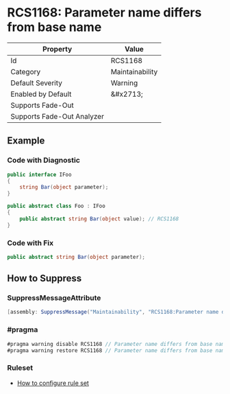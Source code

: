 # RCS1168: Parameter name differs from base name

| Property | Value |
| -------- | ----- |
| Id | RCS1168 |
| Category | Maintainability |
| Default Severity | Warning |
| Enabled by Default | &\#x2713; |
| Supports Fade\-Out |  |
| Supports Fade\-Out Analyzer |  |

## Example

### Code with Diagnostic

```csharp
public interface IFoo
{
    string Bar(object parameter);
}

public abstract class Foo : IFoo
{
    public abstract string Bar(object value); // RCS1168
}
```

### Code with Fix

```csharp
public abstract string Bar(object parameter);
```

## How to Suppress

### SuppressMessageAttribute

```csharp
[assembly: SuppressMessage("Maintainability", "RCS1168:Parameter name differs from base name.", Justification = "<Pending>")]
```

### \#pragma

```csharp
#pragma warning disable RCS1168 // Parameter name differs from base name.
#pragma warning restore RCS1168 // Parameter name differs from base name.
```

### Ruleset

* [How to configure rule set](../HowToConfigureAnalyzers.md)
